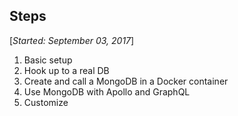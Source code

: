 

## Steps

[_Started: September 03, 2017_]

1. Basic setup
2. Hook up to a real DB
5. Create and call a MongoDB in a Docker container
6. Use MongoDB with Apollo and GraphQL
7. Customize
	